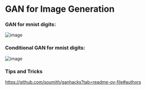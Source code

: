 # GAN for Image Generation

### GAN for mnist digits:

![image](https://github.com/user-attachments/assets/8ea21ee8-4c26-44ce-8d87-0d6ed21907d6)


### Conditional GAN for mnist digits:

![image](https://github.com/user-attachments/assets/f9822379-82b5-4fb6-a6d7-c497cf3d309d)

### Tips and Tricks
https://github.com/soumith/ganhacks?tab=readme-ov-file#authors
